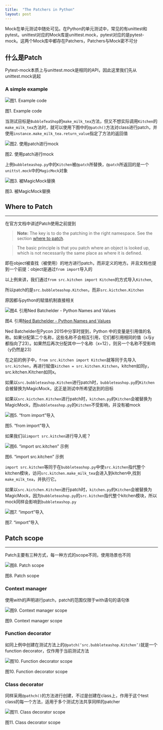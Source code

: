 ```yaml
---
title:  "The Patchers in Python"
layout: post
---
```


Mock在单元测试中随处可见。在Python的单元测试中，常见的有unittest和pytest。unittest对应的Mock库是unittest.mock，pytest对应的是pytest-mock。这两个Mock库中都存在Patchers，Patchers与Mock密不可分


## 什么是Patch

Pytest-mock本质上与unittest.mock是相同的API，因此这里我们先从unittest.mock说起

### A simple example

![图1. Example code](https://lh6.googleusercontent.com/Gm-L7UhOQmRbqnlAeKwRV7Vgx8SAdM8gAFJ2nEJREbkL3nmuNsB9YROIYEIqR2G8-GEB-wXXbVnxYO1NsP4Z0zokzvNQ0TnqkygVaJVrtuBKiNCIfsEl5Tq1Hub-Lq9omrUaV8W3)

图1. Example code

当测试目标是`BubbleTeaShop`的`make_milk_tea`方法，但又不想实际调用`Kitchen`的`make_milk_tea`方法时，就可以使用下图中的`@patch()`方法对class进行patch，并使用`instance.make_milk_tea.return_value`指定了方法的返回值

![图2. 使用patch进行mock](https://lh3.googleusercontent.com/RkBu9Zvaaqw7U1gnx4Y6WhCLWMElTzJ5BKaS8gX9KeuwekO1iVtE4MEeeSm_IB1aSmZW3y2UqRBLrrzW7CE_3XoaRXpuyyN--WKXq7N_PIw0B73F4RFKEMXlBTqx7eR33TC5nAfh)

图2. 使用patch进行mock

上例`bubbleteashop.py`中的`Kitchen`被`@patch`所替换，`@patch`所返回的是一个`unittst.mock`中的`MagicMock`对象

![图3. 被MagicMock替换](https://lh4.googleusercontent.com/UwP7-utvazXw4iKuIenLGvOGPMQLudQnixrsiCRbYOdFbBYwQdTludRJC4m9sKcOxQHP7pKG4KgWWRT6xes8tPBYPdNhFa_-c23SM2GXr6PvtOzhwiLSTRrQxA0BLVdu6tD5cFaO)

图3. 被MagicMock替换

## Where to Patch

---

在官方文档中讲述Patch使用之前提到

> **Note:** The key is to do the patching in the right namespace. See the section [where to patch](https://docs.python.org/3/library/unittest.mock.html#id6).
> 

> The basic principle is that you patch where an object is looked up, which is not necessarily the same place as where it is defined.
> 

即在object被查找（被使用）的地方进行patch，而非定义的地方。并且文档也提到一个前提：object是通过`from import`导入的

以上例来讲，我们通过`from src.kitchen import Kitchen`的方式导入`Kitchen`,

所以patch的是`src.bubbleteashop.Kitchen`，而非`src.kictchen.Kitchen`

原因都与python的赋值机制直接相关

![图4. 引用[Ned Batchelder - Python Names and Values](https://nedbatchelder.com/text/names1.html)](https://lh6.googleusercontent.com/unT9nJaXYLL-KUfYxRdFMa9G2gj-zJ3768PPelwT5JuR8LJtA0GmCq06BI8k994gCHSnEuzk0ES1QjyGHVCVNdMlb16sHux3ggqoWlQnoN60PG_SL_04xqiZAx_tQaSM3DZe3LNn)

图4. 引用[Ned Batchelder - Python Names and Values](https://nedbatchelder.com/text/names1.html)

Ned Batchelder在Pycon 2015中分享时提到，Python 中的变量是引用值的名称。如果分配第二个名称，这些名称不会相互引用，它们都引用相同的值（x与y都指向了23）。如果然后再次分配其中一个名称（x=12），则另一个名称不受影响（y仍然是23）

在之前的例子中，`from src.kitchen import Kitchen`就等同于先导入`src.kitchen`，再进行赋值`kitchen = src.kitchen.Kitchen`，kitchen如同y，src.kitchen.Kitchen如同x。

如果以`src.bubbleteashop.Kitchen`进行patch时，`bubbleteashop.py`的`Kitchen`会被替换为MagicMock，这正是测试中所希望达到的目标

如果以`src.kictchen.Kitchen`进行patch时，`kitchen.py`的`Kitchen`会被替换为MagicMock，而`bubbleteashop.py`的`Kitchen`不受影响，并没有被mock

![图5. “from import”导入](https://lh4.googleusercontent.com/EXFoa7diKDyOHA_STBhVjraKCSXXtrRzdmbJzXnZ7O02ryEcGDietib5OJSLcPDBd355YNjcmPQM-8lcLDuhsepZq9LWEPZfBDq3LKGY9wTNpdbyAW3wgSTiPSdVm3O4EHPGCnPG)

图5. “from import”导入

如果我们以`import src.kitchen`进行导入呢？

![图6. “import src.kitchen” 示例](https://lh4.googleusercontent.com/LphYx2h5_Uz7GeZOERPfKSNowBf1Db7Eu1-cO6Cx3t98k6RhjP2Q7zcWSNMoOB_82Jtwv-ekKnx1uN-XzFjNp201PWKWhzkFBloF83spaUzMx6JZucM_JbMyymrgLDWHIF_AsMsr)

图6. “import src.kitchen” 示例

`import src.kitchen`等同于在`bubbleteashop.py`中使`src.kitchen`指代整个kitchen模块，访问`src.kitchen.make_milk_tea`会进入到kitchen中,找到`make_milk_tea`，并执行它。

如果以`src.kictchen.Kitchen`进行patch时，`kitchen.py`的`Kitchen`会被替换为MagicMock，因为`bubbleteashop.py`的`src.kitchen`指代整个kitchen模块，所以mock同样会影响到`bubbleteashop.py`

![图7. “import”导入](https://lh3.googleusercontent.com/E3ZPM-EYew590CNR3YTTlb0rXMLVxiAHCWIBS3WmPIIMxt4FLW3Sr6twkJnDPfYxQtQr2kY-hFmOgAesPz3TuNK10C4SkK6KLYUKayK4kn_DguFi6rm28AhzUwluL0wIDjjBMjVS)

图7. “import”导入

## Patch scope

---

Patch主要有三种方式，每一种方式的scope不同，使用场景也不同

![图8. Patch scope](https://lh5.googleusercontent.com/WuM3NunSa9NEbQIj-Qpr4hfTvyPER2XBpkdGTvAlXgKGw-EAMKcD0_N-pv9ofwQMdSF_hBkfxl4bGGv5GCfaHt8mV_Lu4tV__qGmit74le041GlCMR9A__z3o-6MzmUwtNpLONP-)

图8. Patch scope

### Context manager

使用with的声明进行patch，patch的范围仅限于with语句的语句体

![图9. Context manager scope](https://lh3.googleusercontent.com/ZFqU9ElTW4kOUL_NNy5A4mpCwOSCoMB7Mod-CnpKPm2f3jfsgd0uSPbR7kMlSSfw0ftd9_SJMWK9zK-tKI768A7MPcWnXLkLGGVnJkP-OkDzJzGs9RgSqyiZFA9J5pXJWXxBnTeX)

图9. Context manager scope

### Function decorator

如同上例中创建在测试方法上的`@patch(‘src.bubbleteashop.Kitchen’)`就是一个function decorator，仅作用于当前测试方法

![图10. Function decorator scope](https://lh6.googleusercontent.com/p48dN6LRn02rIquL669Mq58UBVzuodYeLhrBpBWrhcO48AzJSH4SIKua-MgNpOySFALrzZqgQFu8N-LViCsfdkq9X0U40VU19I38Xfjj-FQo6nNlkYfW3If2rvvRqHhzFTLezgQD)

图10. Function decorator scope

### Class decorator

同样采用`@pathch()`的方法进行创建，不过是创建在class上，作用于这个test class的每一个方法，适用于多个测试方法共享同样的patcher

![图11. Class decorator scope](https://lh4.googleusercontent.com/mSdXz-v01Yh7iLkf4n92dqtxBjeO-7IWdGAcOJ-ZPjJkIRQCL5bOwAQ_eMZuBL9h9ECUSJB5R-ODPyjl8J4oQOwT-8ISirdUU-YnefHE1EfG6XbWebVisp6LNL-r56FVx5nsJfPQ)

图11. Class decorator scope
